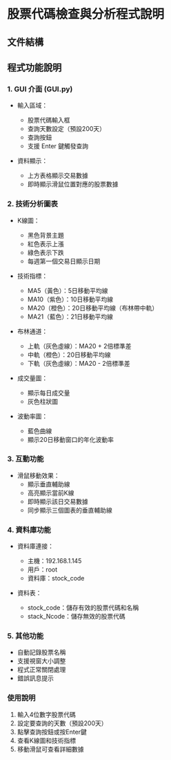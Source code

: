 # 股票代碼檢查與分析程式說明

## 文件結構

## 程式功能說明

### 1. GUI 介面 (GUI.py)
- 輸入區域：
  - 股票代碼輸入框
  - 查詢天數設定（預設200天）
  - 查詢按鈕
  - 支援 Enter 鍵觸發查詢

- 資料顯示：
  - 上方表格顯示交易數據
  - 即時顯示滑鼠位置對應的股票數據

### 2. 技術分析圖表
- K線圖：
  - 黑色背景主題
  - 紅色表示上漲
  - 綠色表示下跌
  - 每週第一個交易日顯示日期

- 技術指標：
  - MA5（黃色）：5日移動平均線
  - MA10（紫色）：10日移動平均線
  - MA20（橙色）：20日移動平均線（布林帶中軌）
  - MA21（藍色）：21日移動平均線
  
- 布林通道：
  - 上軌（灰色虛線）：MA20 + 2倍標準差
  - 中軌（橙色）：20日移動平均線
  - 下軌（灰色虛線）：MA20 - 2倍標準差

- 成交量圖：
  - 顯示每日成交量
  - 灰色柱狀圖

- 波動率圖：
  - 藍色曲線
  - 顯示20日移動窗口的年化波動率

### 3. 互動功能
- 滑鼠移動效果：
  - 顯示垂直輔助線
  - 高亮顯示當前K線
  - 即時顯示該日交易數據
  - 同步顯示三個圖表的垂直輔助線

### 4. 資料庫功能
- 資料庫連接：
  - 主機：192.168.1.145
  - 用戶：root
  - 資料庫：stock_code

- 資料表：
  - stock_code：儲存有效的股票代碼和名稱
  - stack_Ncode：儲存無效的股票代碼

### 5. 其他功能
- 自動記錄股票名稱
- 支援視窗大小調整
- 程式正常關閉處理
- 錯誤訊息提示

### 使用說明
1. 輸入4位數字股票代碼
2. 設定要查詢的天數（預設200天）
3. 點擊查詢按鈕或按Enter鍵
4. 查看K線圖和技術指標
5. 移動滑鼠可查看詳細數據

